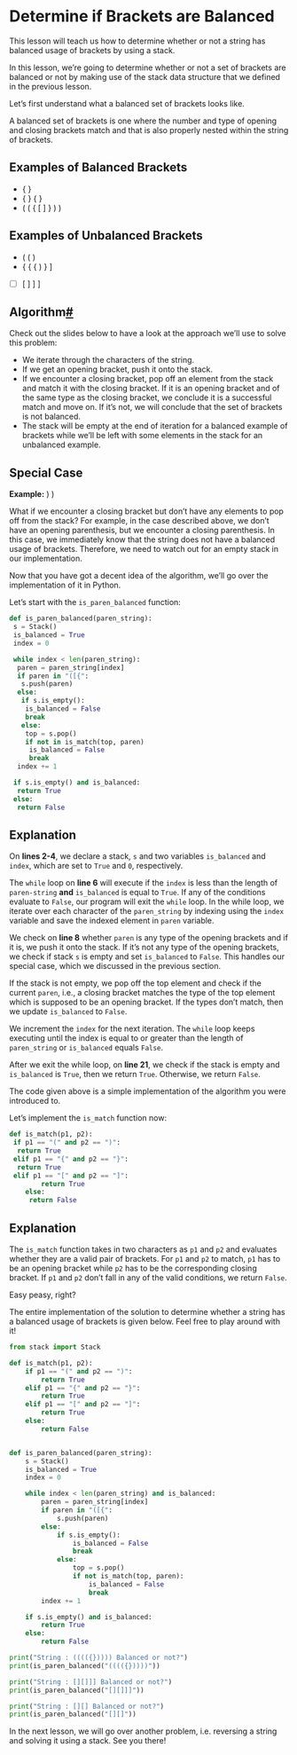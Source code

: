 # Determine if Brackets are Balanced

This lesson will teach us how to determine whether or not a string has balanced usage of brackets by using a stack.

In this lesson, we’re going to determine whether or not a set of brackets are balanced or not by making use of the stack data structure that we defined in the previous lesson.

Let’s first understand what a balanced set of brackets looks like.

A balanced set of brackets is one where the number and type of opening and closing brackets match and that is also properly nested within the string of brackets.

## Examples of Balanced Brackets[](https://www.educative.io/courses/ds-and-algorithms-in-python/determine-if-brackets-are-balanced#Examples-of-Balanced-Brackets)

- { }
- { } { }
- ( ( { [ ] } ) )

## Examples of Unbalanced Brackets[](https://www.educative.io/courses/ds-and-algorithms-in-python/determine-if-brackets-are-balanced#Examples-of-Unbalanced-Brackets)

- ( ( )
- { { { ) } ]
- [ ] [ ] ] ]

## Algorithm[#](https://www.educative.io/courses/ds-and-algorithms-in-python/determine-if-brackets-are-balanced#Algorithm)

Check out the slides below to have a look at the approach we’ll use to solve this problem:

- We iterate through the characters of the string.
- If we get an opening bracket, push it onto the stack.
- If we encounter a closing bracket, pop off an element from the stack and match it with the closing bracket. If it is an opening bracket and of the same type as the closing bracket, we conclude it is a successful match and move on. If it’s not, we will conclude that the set of brackets is not balanced.
- The stack will be empty at the end of iteration for a balanced example of brackets while we’ll be left with some elements in the stack for an unbalanced example.

## Special Case[](https://www.educative.io/courses/ds-and-algorithms-in-python/determine-if-brackets-are-balanced#Special-Case)

**Example:** ) )

What if we encounter a closing bracket but don’t have any elements to pop off from the stack? For example, in the case described above, we don’t have an opening parenthesis, but we encounter a closing parenthesis. In this case, we immediately know that the string does not have a balanced usage of brackets. Therefore, we need to watch out for an empty stack in our implementation.

Now that you have got a decent idea of the algorithm, we’ll go over the implementation of it in Python.

Let’s start with the `is_paren_balanced` function:

```python
def is_paren_balanced(paren_string):
 s = Stack()
 is_balanced = True
 index = 0

 while index < len(paren_string):
  paren = paren_string[index]
  if paren in "([{":
   s.push(paren)
  else:
   if s.is_empty():
    is_balanced = False
    break
   else:
    top = s.pop()
    if not in is_match(top, paren)
     is_balanced = False
     break
  index += 1

 if s.is_empty() and is_balanced:
  return True
 else:
  return False
```

## Explanation[](https://www.educative.io/courses/ds-and-algorithms-in-python/determine-if-brackets-are-balanced#Explanation)

On **lines 2-4**, we declare a stack, `s` and two variables `is_balanced` and `index`, which are set to `True` and `0`, respectively.

The `while` loop on **line 6** will execute if the `index` is less than the length of `paren-string` **and** `is_balanced` is equal to `True`. If any of the conditions evaluate to `False`, our program will exit the `while` loop. In the while loop, we iterate over each character of the `paren_string` by indexing using the `index` variable and save the indexed element in `paren` variable.

We check on **line 8** whether `paren` is any type of the opening brackets and if it is, we push it onto the stack. If it’s not any type of the opening brackets, we check if stack `s` is empty and set `is_balanced` to `False`. This handles our special case, which we discussed in the previous section.

If the stack is not empty, we pop off the top element and check if the current `paren`, i.e., a closing bracket matches the type of the top element which is supposed to be an opening bracket. If the types don’t match, then we update `is_balanced` to `False`.

We increment the `index` for the next iteration. The `while` loop keeps executing until the index is equal to or greater than the length of `paren_string` or `is_balanced` equals `False`.

After we exit the while loop, on **line 21**, we check if the stack is empty and `is_balanced` is `True`, then we return `True`. Otherwise, we return `False`.

The code given above is a simple implementation of the algorithm you were introduced to.

Let’s implement the `is_match` function now:

```python
def is_match(p1, p2):
 if p1 == "(" and p2 == ")":
  return True
 elif p1 == "{" and p2 == "}":
  return True
 elif p1 == "[" and p2 == "]":
        return True
    else:
     return False
```

## Explanation[](https://www.educative.io/courses/ds-and-algorithms-in-python/determine-if-brackets-are-balanced#Explanation)

The `is_match` function takes in two characters as `p1` and `p2` and evaluates whether they are a valid pair of brackets. For `p1` and `p2` to match, `p1` has to be an opening bracket while `p2` has to be the corresponding closing bracket. If `p1` and `p2` don’t fall in any of the valid conditions, we return `False`.

Easy peasy, right?

The entire implementation of the solution to determine whether a string has a balanced usage of brackets is given below. Feel free to play around with it!

```python
from stack import Stack

def is_match(p1, p2):
    if p1 == "(" and p2 == ")":
        return True
    elif p1 == "{" and p2 == "}":
        return True
    elif p1 == "[" and p2 == "]":
        return True
    else:
        return False


def is_paren_balanced(paren_string):
    s = Stack()
    is_balanced = True
    index = 0

    while index < len(paren_string) and is_balanced:
        paren = paren_string[index]
        if paren in "([{":
            s.push(paren)
        else:
            if s.is_empty():
                is_balanced = False
                break
            else:
                top = s.pop()
                if not is_match(top, paren):
                    is_balanced = False
                    break
        index += 1

    if s.is_empty() and is_balanced:
        return True
    else:
        return False

print("String : (((({})))) Balanced or not?")
print(is_paren_balanced("(((({}))))"))

print("String : [][]]] Balanced or not?")
print(is_paren_balanced("[][]]]"))

print("String : [][] Balanced or not?")
print(is_paren_balanced("[][]"))
```

In the next lesson, we will go over another problem, i.e. reversing a string and solving it using a stack. See you there!
